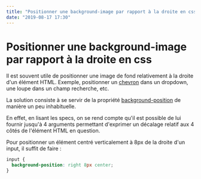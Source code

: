 ```yaml
---
title: "Positionner une background-image par rapport à la droite en css"
date: "2019-08-17 17:30"
---
```


# Positionner une background-image par rapport à la droite en css

Il est souvent utile de positionner une image de fond relativement à la droite d'un élément HTML. Exemple, positionner un [chevron](https://www.inline-svg.com) dans un dropdown, une loupe dans un champ recherche, etc.

La solution consiste à se servir de la propriété [background-position](https://developer.mozilla.org/fr/docs/Web/CSS/background-position) de manière un peu inhabituelle.

En effet, en lisant les specs, on se rend compte qu'il est possible de lui fournir jusqu'à 4 arguments permettant d'exprimer un décalage relatif aux 4 côtés de l'élément HTML en question.

Pour positionner un élément centré verticalement à 8px de la droite d'un input, il suffit de faire :

```css
input {
  background-position: right 8px center;
}
```
